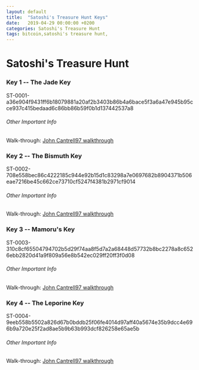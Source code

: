 ```yaml
---
layout: default
title:  "Satoshi's Treasure Hunt Keys"
date:   2019-04-29 00:00:00 +0200
categories: Satoshi's Treasure Hunt
tags: bitcoin,satoshi's treasure hunt, 
---
```

<h1>Satoshi's Treasure Hunt</h1>
<div>
	<div class="keyDiv">
		<h3>Key 1 -- The Jade Key</h3>
		<p>
			ST-0001-a36e904f9431ff6b18079881a20af2b3403b86b4a6bace5f3a6a47e945b95cce937c415bedaad6c86bb86b59f0b1d137442537a8<br>
			<div>
				<h6>Other Important Info</h6>
				Walk-through: <a href="https://gist.github.com/johncantrell97/bbab69bbde03d22eb8323fd94cd46db0">John Cantrell97 walkthrough</a> 
			</div>
		</p>
	</div>
	<div class="keyDiv">
		<h3>Key 2 -- The Bismuth Key</h3>
		<p>
			ST-0002-708e558bec86c4222185c944e92b15d1c83298a7e0697682b8904371b506eae7216be45c662ce73710cf5247f4381b2971cf9014<br>
			<div>
				<h6>Other Important Info</h6>
				Walk-through: <a href="https://gist.github.com/johncantrell97/bbab69bbde03d22eb8323fd94cd46db0">John Cantrell97 walkthrough</a>
			</div>
		</p>
	</div>
	<div class="keyDiv">
		<h3>Key 3 -- Mamoru's Key</h3>
		<p>
			ST-0003-310c8cf65504794702b5d29f74aa8f5d7a2a68448d57732b8bc2278a8c6526ebb2820d41a9f809a56e8b542ec029ff20ff3f0d08<br>
			<div>
				<h6>Other Important Info</h6>
				Walk-through: <a href="https://gist.github.com/johncantrell97/bbab69bbde03d22eb8323fd94cd46db0">John Cantrell97 walkthrough</a>
			</div>
		</p>
	</div>
	<div class="keyDiv">
		<h3>Key 4 -- The Leporine Key</h3>
		<p>
			ST-0004-9eeb558b5502a826d67b0bddb25f06fe4014d97aff40a5674e35b9dcc4e696b9a720e25f2ad8ae5b9b63b993dcf826258e65ae5b
			<div>
				<h6>Other Important Info</h6>
				Walk-through: <a href="https://gist.github.com/johncantrell97/8b605f70b9fabf62eb70a6d3c5389e99" target="_blank">John Cantrell97 walkthrough</a> 
			</div>
		</p>
	</div>
</div>